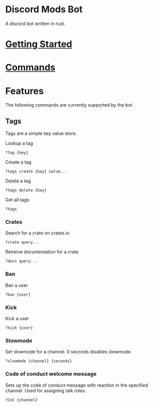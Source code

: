 # Discord Mods Bot
A discord bot written in rust.  

# [Getting Started](GETTING_STARTED.md)
# [Commands](COMMANDS.md)

# Features
The following commands are currently supported by the bot

## Tags
Tags are a simple key value store.  

Lookup a tag
```
?tag {key}
```
Create a tag
```
?tags create {key} value...
```
Delete a tag
```
?tags delete {key}
```
Get all tags
```
?tags
```

### Crates
Search for a crate on crates.io
```
?crate query...
```
Retreive documentation for a crate
```
?docs query...
```

### Ban
Ban a user
```
?ban {user}

```
### Kick
Kick a user
```
?kick {user}
```
### Slowmode
Set slowmode for a channel.  0 seconds disables slowmode.  
```
?slowmode {channel} {seconds}
```

### Code of conduct welcome message
Sets up the code of conduct message with reaction in the specified channel.
Used for assigning talk roles.  
```
?CoC {channel}
```
